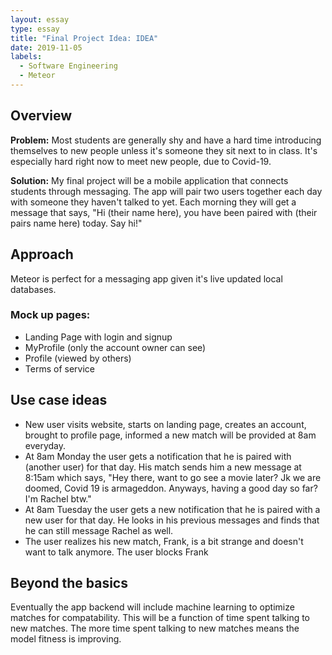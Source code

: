 ```yaml
---
layout: essay
type: essay
title: "Final Project Idea: IDEA"
date: 2019-11-05
labels:
  - Software Engineering
  - Meteor
---
```


## Overview

<strong>Problem:</strong> Most students are generally shy and have a hard time introducing themselves to new people unless it's someone they sit next to in class. It's especially hard right now to meet new people, due to Covid-19.
  
<strong>Solution:</strong> My final project will be a mobile application that connects students through messaging.  The app will pair two users together each day with someone they haven't talked to yet.  Each morning they will get a message that says, "Hi (their name here), you have been paired with (their pairs name here) today. Say hi!" 

## Approach
Meteor is perfect for a messaging app given it's live updated local databases.  

### Mock up pages:
<ul>
<li>Landing Page with login and signup</li>
<li>MyProfile (only the account owner can see)</li>
<li>Profile (viewed by others)</li>
<li>Terms of service</li>
</ul>

## Use case ideas
<ul>
  <li>New user visits website, starts on landing page, creates an account, brought to profile page, informed a new match will be provided at 8am everyday.</li>
  <li>At 8am Monday the user gets a notification that he is paired with (another user) for that day. His match sends him a new message at 8:15am which says, "Hey there, want to go see a movie later? Jk we are doomed, Covid 19 is armageddon. Anyways, having a good day so far? I'm Rachel btw."</li>
  <li>At 8am Tuesday the user gets a new notification that he is paired with a new user for that day. He looks in his previous messages and finds that he can still message Rachel as well.</li>
  <li>The user realizes his new match, Frank, is a bit strange and doesn't want to talk anymore.  The user blocks Frank</li>
</ul>

## Beyond the basics
Eventually the app backend will include machine learning to optimize matches for compatability.  This will be a function of time spent talking to new matches.  The more time spent talking to new matches means the model fitness is improving.
